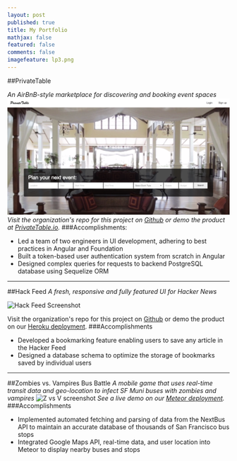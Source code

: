 ```yaml
---
layout: post
published: true
title: My Portfolio
mathjax: false
featured: false
comments: false
imagefeature: lp3.png
---
```



##PrivateTable

_An AirBnB-style marketplace for discovering and booking event spaces_
![Private Table Home Page](https://github.com/Bedroom-and-Fruit/Private-Table/raw/master/repo_assets/pthomepage.png)
_Visit the organization's repo for this project on [Github](https://github.com/Bedroom-and-Fruit/Private-Table) or demo the product at [PrivateTable.io](http://www.privatetable.io)._
###Accomplishments:
- Led a team of two engineers in UI development, adhering to best practices in Angular and Foundation
- Built a token-based user authentication system from scratch in Angular
- Designed complex queries for requests to backend PostgreSQL database using Sequelize ORM

-----
##Hack Feed
_A fresh, responsive and fully featured UI for Hacker News_ 

![Hack Feed Screenshot](https://github.com/lepond/Goose-Windmill/raw/master/readme_assets/hfscreenshot.png)

Visit the organization's repo for this project on [Github](https://github.com/Blood-and-Breakfast/Goose-Windmill) or demo the product on our [Heroku deployment](http://hackerfeed.herokuapp.com/#/).
###Accomplishments
- Developed a bookmarking feature enabling users to save any article in the Hacker Feed
- Designed a database schema to optimize the storage of bookmarks saved by individual users
-----
##Zombies vs. Vampires Bus Battle
_A mobile game that uses real-time transit data and geo-location to infect SF Muni buses with zombies and vampires_
![Z vs V screenshot](https://github.com/lepond/Blood-and-Breakfast/raw/master/readme_assets/zvsvgame.png)
_See a live demo on our [Meteor deployment](http://zvsv.meteor.com/)._
###Accomplishments
- Implemented automated fetching and parsing of data from the NextBus API to maintain an accurate database of thousands of San Francisco bus stops
- Integrated Google Maps API, real-time data, and user location into Meteor to display nearby buses and stops
